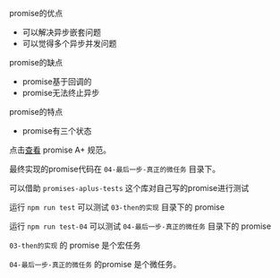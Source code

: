 promise的优点
- 可以解决异步嵌套问题
- 可以觉得多个异步并发问题

promise的缺点
- promise基于回调的
- promise无法终止异步


promise的特点
- promise有三个状态


点击[查看](https://promisesaplus.com/) promise A+ 规范。

最终实现的promise代码在 `04-最后一步-真正的微任务` 目录下。


可以借助 `promises-aplus-tests` 这个库对自己写的promise进行测试

运行 `npm run test` 可以测试 `03-then的实现` 目录下的 promise

运行 `npm run test-04` 可以测试 `04-最后一步-真正的微任务` 目录下的 promise

`03-then的实现` 的 promise 是个宏任务

`04-最后一步-真正的微任务` 的promise 是个微任务。
